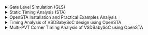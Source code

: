 <details>
  <summary>Gate Level Simulation (GLS)</summary>

# Gate-Level Simulation (GLS)

**Gate-Level Simulation (GLS)** is the process of verifying a digital design **after synthesis**, using the **gate-level netlist** generated by the synthesis tool.  
Unlike RTL simulation (which works with behavioural code), GLS runs on the **actual logic gates and interconnections**, making it closer to real hardware behaviour.

### Purpose of Gate-Level Simulation

- **Check Functional Equivalence**  
  Ensures the synthesised gate-level netlist behaves the same as the RTL design.

- **Validate Timing**  
  When combined with **SDF (Standard Delay Format)** files, GLS helps verify setup/hold times and timing paths.

- **Verify Reset and Initialisation**  
  Confirms all flip-flops and registers are properly initialised after synthesis.

- **Detect Glitches and X-Propagation**  
  Helps identify unknown states (`X`), glitches, or hazards that may not appear in RTL simulations.


### Inputs Required
- **Gate-level netlist** – from synthesis (e.g., `design.synth.v`)  
- **SDF file** – for back-annotating timing delays  
- **Testbench** – same or slightly modified RTL testbench  
- **Standard cell libraries** – functional and timing models  

### How It Works
1. The **gate-level netlist** is simulated using tools like **Icarus Verilog**, **ModelSim**, or **VCS**.  
2. The **SDF file** is annotated to include real gate and wire delays.  
3. The simulator executes the **testbench** to validate timing and functionality.

### Advantages
- Ensures post-synthesis correctness.  
- Catches timing-related functional bugs.  
- Provides high confidence before layout and tapeout.

### Limitations
- Slower than RTL simulation due to gate-level detail.  
- Difficult debugging because of the netlist complexity.  
- May not perfectly represent post-layout parasitic effects (those are verified later with STA and post-layout simulation).


#### Synthesis 

```
yosys
read_verilog ./src/module/vsdbabysoc.v
```

<img width="933" height="86" alt="image" src="https://github.com/user-attachments/assets/321db736-1659-4290-a794-0e8b28090058" />

```
read_verilog -I ./src/include/ ./src/module/rvmyth.v
```
<img width="926" height="113" alt="image" src="https://github.com/user-attachments/assets/7ae1d4b6-6047-4fb4-a087-08dd43ff9129" />

```
read_verilog -I ./src/include/ ./src/module/clk_gate.v
```
<img width="917" height="83" alt="image" src="https://github.com/user-attachments/assets/39f55b94-d898-4cac-9ceb-276ac581d05c" />

```
read_liberty -lib ./src/lib/avsdpll.lib
read_liberty -lib ./src/lib/avsddac.lib
read_liberty -lib ./src/lib/sky130_fd_sc_hd__tt_025C_1v80.lib
```
<img width="926" height="171" alt="image" src="https://github.com/user-attachments/assets/ed27ca72-e2b5-4862-92ad-b77a3bcadca4" />

```
synth -top vsdbabysoc
```

| **Clock Gate** | **RVMYTH** | **VSDBabySoC** | **Design Hierarchy** |
|----------------|------------|----------------|----------------------|
| <img width="227" height="147" alt="clockgate" src="https://github.com/user-attachments/assets/c2e0fb56-8bd0-4ef0-beec-15f5eb4099a3" /> | <img width="224" height="304" alt="rvmyth" src="https://github.com/user-attachments/assets/a9cf19ec-3a6e-4369-8685-0b0419256621" /> | <img width="226" height="173" alt="vsdbabysoc" src="https://github.com/user-attachments/assets/16ac9661-0ab5-4be2-9605-b7dd47f494b0" /> | <img width="236" height="364" alt="design-hier" src="https://github.com/user-attachments/assets/ac254241-a53b-4c0e-b7b2-466ff23062a2" /> |


```
dfflibmap -liberty ~/VLSI/VSDBabySoC/src/lib/sky130_fd_sc_hd__tt_025C_1v80.lib
```
<img width="919" height="359" alt="image" src="https://github.com/user-attachments/assets/1c95146d-7c24-4d78-90b8-d8ce0c20cfd5" />

```
opt
```
<img width="927" height="359" alt="image" src="https://github.com/user-attachments/assets/5ed07f4b-a65f-4f75-8804-b55b19ac40d7" />

```
abc -liberty ./src/lib/sky130_fd_sc_hd__tt_025C_1v80.lib -script +strash;scorr;ifraig;retime;{D};strash;dch,-f;map,-M,1,{D}
```
<img width="926" height="400" alt="image" src="https://github.com/user-attachments/assets/418ee250-7fec-4426-96c1-c9de4f15a98e" />

```
flatten
setundef -zero
clean -purge
rename -enumerate
```
<img width="928" height="182" alt="image" src="https://github.com/user-attachments/assets/2ead8890-553a-4783-8c51-222f5d8e4229" />

```
stat
```
<img width="274" height="374" alt="image" src="https://github.com/user-attachments/assets/79da2ba2-6b38-4629-95a6-8343962455b0" />
<img width="284" height="292" alt="image" src="https://github.com/user-attachments/assets/9b6a8a5b-7d18-4c7f-942f-a86bbfc2c075" />

```
write_verilog -noattr ./output/post_synth_sim/vsdbabysoc.synth.v
```
<img width="927" height="101" alt="image" src="https://github.com/user-attachments/assets/9c5dd8ed-bac2-45fd-9be4-d9a21bcca869" />


### Copy the required files for Gate-level Simulation

```
cd /home/venkatkamatham/Desktop/SoC/VSDBabySoC/src/module
cp -r ../../../../RTL/sky130RTLDesignAndSynthesisWorkshop/my_lib/verilog_model/primitives.v .
cp -r ../../../../RTL/sky130RTLDesignAndSynthesisWorkshop/my_lib/verilog_model/sky130_fd_sc_hd.v .
cp -r ../../output/post_synth_sim/vsdbabysoc.synth.v .
```

### Post-Synthesis Simulation

```
cd Desktop/SoC/VSDBabySoC/
iverilog -o ./output/post_synth_sim/post_synth_sim.out -DPOST_SYNTH_SIM -DFUNCTIONAL -DUNIT_DELAY=#1 -I ./src/include -I ./src/module ./src/module/testbench.v
```

<img width="928" height="47" alt="image" src="https://github.com/user-attachments/assets/8d9812ab-ad09-4b65-a11e-d089900f9c42" />

> To resolve this: Update the syntax in the file sky130_fd_sc_hd.v at or around line 74452.

Change:

> `endif SKY130_FD_SC_HD__LPFLOW_BLEEDER_FUNCTIONAL_V

To:

> `endif // SKY130_FD_SC_HD__LPFLOW_BLEEDER_FUNCTIONAL_V

<img width="926" height="425" alt="image" src="https://github.com/user-attachments/assets/67777a00-b9e3-44e1-89bc-62cc74f214a1" />

- waveform
  
<img width="926" height="428" alt="image" src="https://github.com/user-attachments/assets/5b086481-b392-46a2-8dc7-51f8534e0488" />


</details>

<details>
  <summary>Static Timing Analysis (STA)</summary>

# Static Timing Analysis (STA)
</details>


<details>
  <summary>OpenSTA Installation and Practical Examples Analysis</summary>

# Installation of OpenSTA

```bash
sudo apt-get update
sudo apt-get install build-essential tcl-dev tk-dev cmake git libeigen3-dev autoconf m4 perl automake 

git clone https://github.com/The-OpenROAD-Project/OpenSTA.git
cd OpenSTA
mkdir build
cd build
cmake ..
```
- if any errors occur

```bash
cd
git clone https://github.com/ivmai/cudd.git
cd cudd
autoreconf -I
mkdir build
cd build
../configure --prefix=$HOME/cudd
make
make install
```
> CUDD is installed successfully

```bash
cd OpenSTA
cd build
cmake .. -DUSE_CUDD=ON -DCUDD_DIR=$HOME/cudd
make
sudo make install
sta
```
<img width="926" height="163" alt="image" src="https://github.com/user-attachments/assets/5a494ae0-a203-43fd-a008-b49a3c5e7331" />

## Example: Timing Analysis Using Commands

> Once you are in the OpenSTA interactive shell (indicated by the % prompt), you can execute the following commands to perform a basic static timing analysis:

```tcl
# Change to directory
cd OpenSTA/examples

# To invoke the tool
sta

# Load the standard cell timing library (Liberty format)
read_liberty ./nangate45_slow.lib.gz

# Load the gate-level Verilog netlist
read_verilog ./example1.v

# Link the top-level module with the loaded timing library
link_design top

# Define a 10 ns clock named 'clk' for inputs clk1, clk2, and clk3
create_clock -name clk -period 10 {clk1 clk2 clk3}

# Set input delay of 0 ns for signals in1 and in2 relative to clock 'clk'
set_input_delay -clock clk 0 {in1 in2}
```
<img width="926" height="173" alt="image" src="https://github.com/user-attachments/assets/6eecc46f-091a-440e-b41a-30b0b2e4f704" />

```tcl
# Generate a timing check report for the design
report_checks

or

report_checks -path_delay max
```
<img width="928" height="319" alt="image" src="https://github.com/user-attachments/assets/ae76cfc1-0db2-40d0-8056-58ea25430bc3" />

> report_check by default is setup/max checks

```tcl
report_checks -path_delay min

```
<img width="929" height="308" alt="image" src="https://github.com/user-attachments/assets/2167d039-8d2c-4395-83c5-dd363bc87c0d" />

> other command report_checks -path_delay min_max

- Design
  
```verilog
module top (in1, in2, clk1, clk2, clk3, out);
  input in1, in2, clk1, clk2, clk3;
  output out;
  wire r1q, r2q, u1z, u2z;

  DFF_X1 r1 (.D(in1), .CK(clk1), .Q(r1q));
  DFF_X1 r2 (.D(in2), .CK(clk2), .Q(r2q));
  BUF_X1 u1 (.A(r2q), .Z(u1z));
  AND2_X1 u2 (.A1(r1q), .A2(u1z), .ZN(u2z));
  DFF_X1 r3 (.D(u2z), .CK(clk3), .Q(out));
endmodule // top
```
- Synthesis
```tcl
cd /OpenSTA/examples/
yosys
read_liberty -lib nangate45_slow.lib.gz
read_verilog example1.v
synth -top top
```
<img width="926" height="245" alt="image" src="https://github.com/user-attachments/assets/d61f4834-ba1c-42ba-81a2-4d466a28ec69" />

```
show
```

<img width="926" height="170" alt="image" src="https://github.com/user-attachments/assets/c557017b-97d1-492f-bff6-11180f836141" />


<img width="926" height="427" alt="sta" src="https://github.com/user-attachments/assets/8352ac1e-e0a4-428d-b9c1-f14c22f7583f" />

```java
r2/Q (clock-to-Q)   = 0.23 ns                       Clock period        = 10 ns
u1 (BUF delay)      = 0.08 ns                       library setup time  = -0.16 ns
u2 (AND2 delay)     = 0.10 ns                       ---------------------------------
---------------------------------                   data required time  = 9.84 ns
Total arrival time  = 0.41 ns                       (trequired​=Tclk​−tsetup​)
(tarrival​=tclk_q​+tbuf​+tand​)

                                                  Slack Calculation
                                           ------------------------------------
                                            Slack = Required Time − Arrival Time 
                                            (Slacksetup​=trequired​−tarrival​)
                                            Slack = 9.84 − 0.41
                                                   = 9.43 ns (+ve MET)
                                           -------------------------------------
```

<img width="925" height="423" alt="sta_hold" src="https://github.com/user-attachments/assets/2580316d-a232-4f51-bff9-b3cc38f9e9d6" />

- For the hold check, we consider the shortest path
  
```java
Data arrival time = 0.00 ns (tarrivalmin​=tclk_q​+tcomb_min​)
Data required time = 0.01 ns (trequiredhold​=thold​)
-------------------------------------
Slack = Data arrival time − Data required time (Slackhold​=tarrivalmin​−trequiredhold​)
      =  0.00 − 0.01
      = −0.01 ns (VIOLATED)
-------------------------------------
```
> If Slack < 0, → Hold violation (data arrives too early)
> data arrives 10 ps too early, causing a hold violation

## SPEF-Based Timing Analysis

```tcl
# Change to the directory containing OpenSTA examples
cd OpenSTA/examples

# Invoke the OpenSTA tool
sta

# Load the standard cell timing library (Liberty format)
read_liberty ./nangate45_slow.lib.gz

# Load the gate-level Verilog netlist for analysis
read_verilog ./example1.v

# Link the top-level module in the Verilog netlist with the loaded timing library
link_design top

# Load the parasitic SPEF file for accurate delay calculation
read_spef ./example1.dspef

# Define a 10 ns clock named 'clk' for signals clk1, clk2, and clk3
create_clock -name clk -period 10 {clk1 clk2 clk3}

# Set input delay of 0 ns for signals in1 and in2 relative to the clock 'clk'
set_input_delay -clock clk 0 {in1 in2}
```

<img width="925" height="221" alt="image" src="https://github.com/user-attachments/assets/52456189-f659-4f5a-a011-290d59086695" />

```
# Generate a timing check report for the design
report_checks
```
<img width="926" height="326" alt="image" src="https://github.com/user-attachments/assets/2afabe16-e85c-472b-a782-f9e71dbbc98e" />

```
report_checks -path_delay min
```
<img width="926" height="300" alt="image" src="https://github.com/user-attachments/assets/4ac06f55-8307-4270-a1a6-d7cf529867d4" />


```
report_checks -digits 4 -fields capacitance
```
<img width="924" height="323" alt="image" src="https://github.com/user-attachments/assets/07014e8a-1a92-430b-868c-cff049675424" />

```
report_checks -digits 4 -fields [list capacitance slew input_pins fanout]
```
<img width="928" height="350" alt="image" src="https://github.com/user-attachments/assets/be972b0a-9623-400a-ada8-bfa7d4089296" />

```
report_power
```
<img width="928" height="155" alt="image" src="https://github.com/user-attachments/assets/538796b5-7d82-4487-959c-191dd81b9e7c" />

```
report_pulse_width_checks
```
<img width="926" height="119" alt="image" src="https://github.com/user-attachments/assets/513bc772-3c02-4891-b1aa-634f1bce0715" />

```
report_units
```
<img width="930" height="107" alt="image" src="https://github.com/user-attachments/assets/8fba9221-1ee7-49c2-90e5-94560198a9ad" />


### Timing Report Comparison: Without SPEF vs With SPEF

| Node / Signal               | Without SPEF Delay / Time (ns) | With SPEF Delay / Time (ns) |
|------------------------------|-------------------------------|----------------------------|
| clock clk (rise edge)        | 0.00 / 0.00                   | 0.00 / 0.00                |
| clock network delay (ideal)  | 0.00 / 0.00                   | 0.00 / 0.00                |
| ^ r2/CK (DFF_X1)             | 0.00 / 0.00                   | 0.00 / 0.00                |
| r2/Q (DFF_X1)                | 0.23 / 0.23                   | 2.58 / 2.58                |
| u1/Z (BUF_X1)                | 0.08 / 0.31                   | 2.58 / 5.16                |
| u2/ZN (AND2_X1)              | 0.10 / 0.41                   | 2.75 / 7.91                |
| r3/D (DFF_X1)                | 0.00 / 0.41                   | 0.00 / 7.92                |
| Data Arrival Time             | 0.41                            | 7.92                       |
| clock clk (rise edge)         | 10.00 / 10.00                 | 10.00 / 10.00              |
| clock network delay (ideal)   | 0.00 / 10.00                  | 0.00 / 10.00               |
| clock reconvergence pessimism | 0.00 / 10.00                  | 0.00 / 10.00               |
| r3/CK (DFF_X1)               | 10.00 / 10.00                 | 10.00 / 10.00              |
| Library Setup Time            | -0.16 / 9.84                  | -0.57 / 9.43               |
| Data Required Time            | 9.84                            | 9.43                       |
| Slack                        | 9.43 (MET)                     | 1.52 (MET)                 |


#### Observations

- **Without SPEF**: Only library cell delays are considered → **smaller path delays**, **larger slack**.  
- **With SPEF**: Includes parasitic RC delays → **larger path delays**, **smaller slack**.  
- SPEF-based slack is closer to real post-route timing and is critical for **final timing verification**.

## Timing Analysis Using Scripts

### Min_Max Delay Calculation using script

```
read_liberty -max nangate45_slow.lib.gz
read_liberty -min nangate45_fast.lib.gz
read_verilog example1.v
link_design top
create_clock -name clk -period 10 {clk1 clk2 clk3}
set_input_delay -clock clk 0 {in1 in2}
report_checks -path_delay min_max
```

- Load the file to run the STA analysis

```
sta
source min_max_delays.tcl
```
<img width="1852" height="809" alt="image" src="https://github.com/user-attachments/assets/4e9bfe76-6dce-43ee-a105-a5c617d7c5b2" />
<img width="925" height="311" alt="image" src="https://github.com/user-attachments/assets/18da13ef-50b2-467d-a6fd-0d10631ddce2" />

### Multi-Corners 

```
# multi_corner.tcl
# 3 corners with +/-10% derating example

define_corners ss tt ff

read_liberty -corner ss nangate45_slow.lib.gz
read_liberty -corner tt nangate45_typ.lib.gz
read_liberty -corner ff nangate45_fast.lib.gz

read_verilog example1.v
link_design top

set_timing_derate -early 0.9
set_timing_derate -late 1.1

create_clock -name clk -period 10 {clk1 clk2 clk3}
set_input_delay -clock clk 0 {in1 in2}

# Report all corners
report_checks -path_delay min_max

# Report typical corner
report_checks -corner tt

```

- Load the file to run the STA analysis
```
sta
source multi_corner.tcl
```
<img width="925" height="320" alt="image" src="https://github.com/user-attachments/assets/bb53d6d9-b110-48a0-be75-cd2ae7a50902" />
<img width="921" height="320" alt="image" src="https://github.com/user-attachments/assets/6399e2b9-16d5-4fbe-abe0-5c48b170f76c" />
<img width="1863" height="668" alt="image" src="https://github.com/user-attachments/assets/1ec62094-ae5f-470a-8d52-1adaf584cc41" />

```
report_checks -corner ff
```
<img width="928" height="331" alt="image" src="https://github.com/user-attachments/assets/18604205-1e41-4d12-a97f-377a87179e3c" />


## References

https://github.com/The-OpenROAD-Project/OpenSTA.git

https://github.com/ivmai/cudd.git

</details>

<details>
  <summary>Timing Analysis of VSDBabySoC design using OpenSTA</summary>

# Timing Analysis of VSDBabySoC design using OpenSTA

```tcl

cd Desktop/SoC/VSDBabySoC

sta

# Load Liberty Libraries (standard cell + IPs)
read_liberty  ./src/lib/sky130_fd_sc_hd__tt_025C_1v80.lib
read_liberty  ./src/lib/avsdpll.lib
read_liberty ./src/lib/avsddac.lib

# Read Synthesized Netlist
read_verilog ./src/module/vsdbabysoc.synth.v

# Link the Top-Level Design
link_design vsdbabysoc

# Apply SDC Constraints
read_sdc ./src/sdc/vsdbabysoc_synthesis.sdc
```

- SDC Constraints
```sdc
set_units -time ns
create_clock [get_pins {pll/CLK}] -name clk -period 11
```

<img width="924" height="253" alt="image" src="https://github.com/user-attachments/assets/9eef44aa-1acf-4d25-ab55-c917487f9c07" />

```
# Generate Timing Report
report_checks
```

<img width="923" height="319" alt="image" src="https://github.com/user-attachments/assets/2d1e547e-d86a-449a-881e-00ba8de3d152" />

```
report_checks -path_delay min
```
<img width="929" height="307" alt="image" src="https://github.com/user-attachments/assets/1e528851-ee7b-4219-ae11-8b576d8bc537" />

</details>

<details>
  <summary>Multi-PVT Corner Timing Analysis of VSDBabySoC using OpenSTA</summary>

  
# Multi-PVT Corner Timing Analysis of VSDBabySoC using OpenSTA

## Timing Libraries

Timing libraries required for this analysis can be downloaded from:

**[SkyWater PDK – sky130_fd_sc_hd Timing Libraries](https://github.com/efabless/skywater-pdk-libs-sky130_fd_sc_hd/tree/master/timing)**


- Script to Download All Library Files

```
#!/usr/bin/env tclsh

# List of .lib files to download
set files {
    sky130_fd_sc_hd__ff_100C_1v65.lib
    sky130_fd_sc_hd__ff_100C_1v95.lib
    sky130_fd_sc_hd__ff_n40C_1v56.lib
    sky130_fd_sc_hd__ff_n40C_1v65.lib
    sky130_fd_sc_hd__ff_n40C_1v76.lib
    sky130_fd_sc_hd__ff_n40C_1v95.lib
    sky130_fd_sc_hd__ss_100C_1v40.lib
    sky130_fd_sc_hd__ss_100C_1v60.lib
    sky130_fd_sc_hd__ss_n40C_1v28.lib
    sky130_fd_sc_hd__ss_n40C_1v35.lib
    sky130_fd_sc_hd__ss_n40C_1v40.lib
    sky130_fd_sc_hd__ss_n40C_1v44.lib
    sky130_fd_sc_hd__ss_n40C_1v76.lib
    sky130_fd_sc_hd__ss_n40C_1v60.lib 
    sky130_fd_sc_hd__tt_025C_1v80.lib
    sky130_fd_sc_hd__tt_100C_1v80.lib
}

# Base URL for the raw files
set base_url "https://github.com/efabless/skywater-pdk-libs-sky130_fd_sc_hd/raw/master/timing"

# Use existing folder 'lib'
cd lib

# Download each file (always overwrite)
foreach file $files {
    puts "Downloading $file..."
    if {[catch {exec wget -O $file --quiet --show-progress $base_url/$file} err]} {
        puts "Failed to download $file: $err" 
    } else {
        puts "Finished downloading $file"
    }
}

puts "\n All downloads complete!"

```
- Grant execute permission and run the TCL script to download all PVT corner library files.
  
```
chmod 777 pvt_corners_download.tcl
tclsh pvt_corners_download.tcl
```

<img width="929" height="169" alt="image" src="https://github.com/user-attachments/assets/f2c68f4b-f80e-4848-94ce-70b4c3d55b26" />

- Script to Run Static Timing Analysis (STA) for All PVT Corners

```
#---------------------------------------------
#  Multi-corner STA Automation Script (OpenSTA)
#---------------------------------------------

# Define list of timing libraries (corners)
set list_of_lib_files {
    sky130_fd_sc_hd__ff_n40C_1v95.lib
    sky130_fd_sc_hd__ff_100C_1v65.lib
    sky130_fd_sc_hd__ff_100C_1v95.lib
    sky130_fd_sc_hd__ff_n40C_1v56.lib
    sky130_fd_sc_hd__ff_n40C_1v65.lib
    sky130_fd_sc_hd__ff_n40C_1v76.lib
    sky130_fd_sc_hd__ss_100C_1v40.lib
    sky130_fd_sc_hd__ss_100C_1v60.lib
    sky130_fd_sc_hd__ss_n40C_1v28.lib
    sky130_fd_sc_hd__ss_n40C_1v35.lib
    sky130_fd_sc_hd__ss_n40C_1v40.lib
    sky130_fd_sc_hd__ss_n40C_1v44.lib
    sky130_fd_sc_hd__ss_n40C_1v76.lib
    sky130_fd_sc_hd__ss_n40C_1v60.lib
    sky130_fd_sc_hd__tt_025C_1v80.lib
    sky130_fd_sc_hd__tt_100C_1v80.lib
}

#---------------------------------------------
#  Load base cell libraries and design files
#---------------------------------------------
read_liberty ./src/lib/avsdpll.lib
read_liberty ./src/lib/avsddac.lib

#---------------------------------------------
#  Create output folder
#---------------------------------------------
file mkdir sta_outputs

#---------------------------------------------
#  Loop through each .lib file (corner)
#---------------------------------------------
set i 1
foreach lib_file $list_of_lib_files {

    puts "\n=== Running STA for corner: $lib_file ==="

    # Load corner-specific library
    read_liberty ./src/lib/$lib_file

    # Read design and constraints
    read_verilog ./src/module/vsdbabysoc.synth.v
    link_design vsdbabysoc
    current_design vsdbabysoc
    read_sdc ./src/sdc/vsdbabysoc_synthesis.sdc

    # Perform timing checks
    check_setup -verbose

    #-----------------------------------------
    # Generate detailed reports
    #-----------------------------------------
    report_checks \
        -path_delay min_max \
        -fields {nets cap slew input_pins fanout} \
        -digits 4 \
        > ./sta_outputs/min_max_$lib_file.txt

    #-----------------------------------------
    # Save key metrics (WNS, TNS)
    #-----------------------------------------
    exec echo "$lib_file" >> ./sta_outputs/sta_worst_max_slack.txt
    report_worst_slack -max -digits 4 >> ./sta_outputs/sta_worst_max_slack.txt

    exec echo "$lib_file" >> ./sta_outputs/sta_worst_min_slack.txt
    report_worst_slack -min -digits 4 >> ./sta_outputs/sta_worst_min_slack.txt

    exec echo "$lib_file" >> ./sta_outputs/sta_tns.txt
    report_tns -digits 4 >> ./sta_outputs/sta_tns.txt

    exec echo "$lib_file" >> ./sta_outputs/sta_wns.txt
    report_wns -digits 4 >> ./sta_outputs/sta_wns.txt

    incr i
}
puts "\n All corners analysed. Reports saved in ./sta_outputs/"

```


## References

https://github.com/spatha0011/spatha_vsd-hdp/tree/main/Day7

https://github.com/arunkpv/vsd-hdp/blob/main/docs/Day_19.md

</details>

